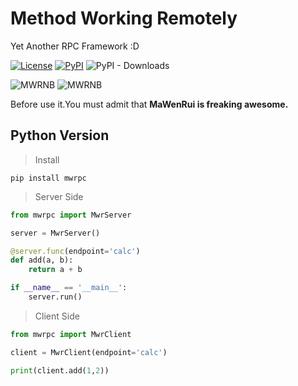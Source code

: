 # Method Working Remotely

Yet Another RPC Framework :D

[![License](https://img.shields.io/github/license/mwrpub/mwrpc-py.svg?color=blue&style=flat-square)](https://github.com/mwrpub/mwrpc-py/blob/master/LICENSE)
[![PyPI](https://img.shields.io/pypi/v/mwrpc.svg?color=3776AB&logo=python&logoColor=white&style=flat-square)](https://pypi.org/project/mwrpc/)
![PyPI - Downloads](https://img.shields.io/pypi/dm/mwrpc.svg?logo=python&logoColor=white&style=flat-square)

![MWRNB](https://img.shields.io/badge/♞MWR-Freaking_Awesome-ff69b4.svg?style=flat-square)
![MWRNB](https://img.shields.io/badge/Powered_By-MWR_Engine-brightgreen.svg?style=flat-square)

Before use it.You must admit that **MaWenRui is freaking awesome.** 

## Python Version

> Install

```shell
pip install mwrpc
```

> Server Side 

```python
from mwrpc import MwrServer

server = MwrServer()

@server.func(endpoint='calc')
def add(a, b):
    return a + b

if __name__ == '__main__':
    server.run()
```

> Client Side

```python
from mwrpc import MwrClient

client = MwrClient(endpoint='calc')

print(client.add(1,2))
```
